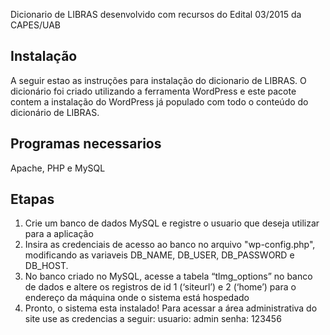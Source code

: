 Dicionario de LIBRAS desenvolvido com recursos do Edital 03/2015 da CAPES/UAB

## Instalação
A seguir estao as instruções para instalação do dicionario de LIBRAS. O dicionário foi criado utilizando a ferramenta WordPress e este pacote contem a instalação do WordPress já populado com todo o conteúdo do dicionário de LIBRAS. 

## Programas necessarios
Apache, PHP e MySQL

## Etapas
1. Crie um banco de dados MySQL e registre o usuario que deseja utilizar para a aplicação
2. Insira as credenciais de acesso ao banco no arquivo "wp-config.php", modificando as variaveis DB_NAME, DB_USER, DB_PASSWORD e DB_HOST.
3. No banco criado no MySQL, acesse a tabela “tlmg_options” no banco de dados e altere os registros de id 1 (‘siteurl’) e 2 (‘home’) para o endereço da máquina onde o sistema está hospedado
4. Pronto, o sistema esta instalado! Para acessar a área administrativa do site use as credencias a seguir:
  usuario: admin
  senha: 123456
